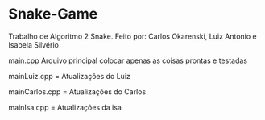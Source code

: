 # Snake-Game
Trabalho de Algoritmo 2 Snake. Feito por: Carlos Okarenski, Luiz Antonio e Isabela Silvério


main.cpp Arquivo principal colocar apenas as coisas prontas e testadas

mainLuiz.cpp = Atualizações do Luiz

mainCarlos.cpp = Atualizações do Carlos

mainIsa.cpp = Atualizações da isa
